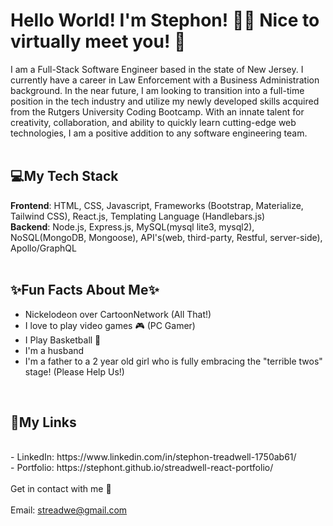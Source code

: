 # Hello World! I'm Stephon! 👋🏽 Nice to virtually meet you! 🤝

I am a Full-Stack Software Engineer based in the state of New Jersey. I currently have a career in Law Enforcement with a Business Administration background. In the near future, I am looking to transition into a full-time position in the tech industry and utilize my newly developed skills acquired from the Rutgers University Coding Bootcamp. With an innate talent for creativity, collaboration, and ability to quickly learn cutting-edge web technologies, I am a positive addition to any software engineering team.
<br>
<br>

## 💻My Tech Stack
<strong>Frontend</strong>: HTML, CSS, Javascript, Frameworks (Bootstrap, Materialize, Tailwind CSS), React.js, Templating Language (Handlebars.js)
<br>
<strong>Backend</strong>: Node.js, Express.js, MySQL(mysql lite3, mysql2), NoSQL(MongoDB, Mongoose), API's(web, third-party, Restful, server-side), Apollo/GraphQL
<br>
<br>

## ✨Fun Facts About Me✨
- Nickelodeon over CartoonNetwork (All That!)
- I love to play video games 🎮 (PC Gamer)
- I Play Basketball 🏀
- I'm a husband 
- I'm a father to a 2 year old girl who is fully embracing the "terrible twos" stage! (Please Help Us!)
<br>

## 🔗My Links
<br>
- LinkedIn: https://www.linkedin.com/in/stephon-treadwell-1750ab61/
<br>
- Portfolio: https://stephont.github.io/streadwell-react-portfolio/
<br>
<br>
Get in contact with me 📧
<br>
<br>
Email: <a href = "mailto:streadwe@gmail.com">streadwe@gmail.com</a>
 
